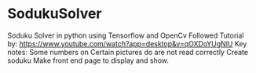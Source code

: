 # SodukuSolver

Soduku Solver in python using Tensorflow  and OpenCv
Followed Tutorial by: https://www.youtube.com/watch?app=desktop&v=qOXDoYUgNlU
Key notes:
  Some numbers on Certain pictures do are not read correctly
  Create soduku
  Make front end page to display and show.
